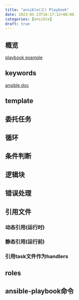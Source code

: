 ```yaml
---
title: "ansible(三) Playbook"
date: 2023-05-23T16:17:12+08:00
categories: [ansible]
draft: true
---
```


## 概览

[playbook example](https://github.com/ansible/ansible/blob/v2.15.0/examples/play.yml)

## keywords

[ansible doc](https://docs.ansible.com/ansible/latest/reference_appendices/playbooks_keywords.html#playbook-keywords)

## template
## 委托任务
## 循环
## 条件判断
## 逻辑块
## 错误处理
## 引用文件
### 动态引用(运行时)
### 静态引用(运行前)
### 引用task文件作为handlers
## roles
## ansible-playbook命令

